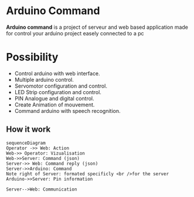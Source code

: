 # Arduino Command

**Arduino command** is a project of serveur and web based application made for control your arduino project easely connected to a pc 


# Possibility

 - Control arduino with web interface.
 - Multiple arduino control.
 - Servomotor configuration and control.
 - LED Strip configuration and control.
 - PIN Analogue and digital control.
 - Create Animation of mouvement.
 - Command arduino with speech recognition.

## How it work

```mermaid
sequenceDiagram
Operator ->> Web: Action
Web->> Operator: Vizualisation
Web->>Server: Command (json)
Server->> Web: Command reply (json)
Server->>Arduino: Command 
Note right of Server: formated specificly <br />for the server
Arduino->>Server: Pin information 

Server-->Web: Communication
```
